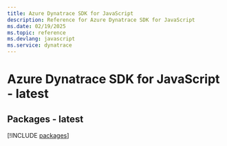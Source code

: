 ```yaml
---
title: Azure Dynatrace SDK for JavaScript
description: Reference for Azure Dynatrace SDK for JavaScript
ms.date: 02/19/2025
ms.topic: reference
ms.devlang: javascript
ms.service: dynatrace
---
```

# Azure Dynatrace SDK for JavaScript - latest
## Packages - latest
[!INCLUDE [packages](dynatrace-index.md)]